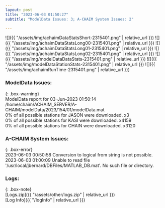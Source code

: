 ```yaml
---
layout: post
title: "2023-06-03 01:50:27"
subtitle: "ModelData Issues: 3; A-CHAIM System Issues: 2"

---
```


![]({{ "/assets/img/achaimDataStatsShort-2315401.png" | relative_url }})
![]({{ "/assets/img/achaimDataStatsLong00-2315401.png" | relative_url }})
![]({{ "/assets/img/achaimDataStatsLong01-2315401.png" | relative_url }})
![]({{ "/assets/img/achaimDataStatsLong02-2315401.png" | relative_url }})
![]({{ "/assets/img/modelDataDataStats-2315401.png" | relative_url }})
![]({{ "/assets/img/modelDataStationStats-2315401.png" | relative_url }})
![]({{ "/assets/img/achaimRunTime-2315401.png" | relative_url }})


### ModelData Issues:  
  
{: .box-warning}  
 ModelData report for 03-Jun-2023 01:50:14   
 /home/chaim/ACHAIM_SERVER/A-CHAIM/modelData/2023/154/01/modelData.mat   
 0% of all possible stations for JASON were downloaded. x3   
 0% of all possible stations for KASI were downloaded. x4159   
 0% of all possible stations for CHAIN were downloaded. x3120   
  
### A-CHAIM System Issues:  
  
{: .box-error}  
2023-06-03 00:50:58 Conversion to logical from string is not possible.  
2023-06-03 01:00:09 Unable to read file '/usr/local/jbernard/DBFiles/MATLAB_DB.mat'. No such file or directory.  

### Logs:  
  
{: .box-note}  
[Logs.zip]({{ "/assets/other/logs.zip" | relative_url }})  
[Log Info]({{ "/logInfo" | relative_url }})  
